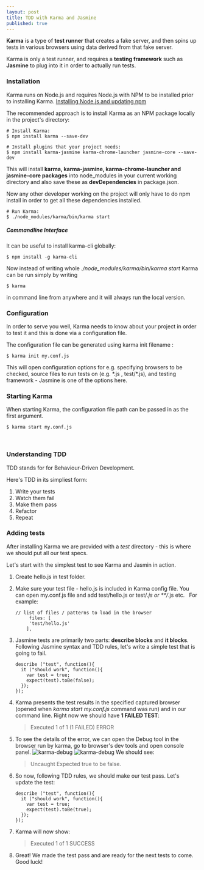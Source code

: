 ```yaml
---
layout: post
title: TDD with Karma and Jasmine
published: true
---
```

**Karma** is a type of **test runner** that creates a fake server, and then spins up tests in various browsers using data derived from that fake server.

Karma is only a test runner, and requires a **testing framework** such as **Jasmine** to plug into it in order to actually run tests.
&nbsp;

### Installation
Karma runs on Node.js and requires Node.js with NPM to be installed prior to installing Karma.
[Installing Node.js and updating npm](https://docs.npmjs.com/getting-started/installing-node)


The recommended approach is to install Karma as an NPM package locally in the project's directory:

```
# Install Karma:
$ npm install karma --save-dev

# Install plugins that your project needs:
$ npm install karma-jasmine karma-chrome-launcher jasmine-core --save-dev
```

This will install **karma, karma-jasmine, karma-chrome-launcher and jasmine-core packages** into node_modules in your current working directory and also save these as **devDependencies** in package.json.

Now any other developer working on the project will only have to do npm install in order to get all these dependencies installed.

```
# Run Karma:
$ ./node_modules/karma/bin/karma start
```
##### Commandline Interface
It can be useful to install karma-cli globally:
```
$ npm install -g karma-cli
````


Now instead of writing whole *./node_modules/karma/bin/karma start* Karma can be run simply by writing
```
$ karma
````
in command line from anywhere and it will always run the local version.
&nbsp;

### Configuration
In order to serve you well, Karma needs to know about your project in order to test it and this is done via a configuration file.

The configuration file can be generated using karma init filename :
```
$ karma init my.conf.js
```

This will open configuration options for e.g. specifying browsers to be checked, source files to run tests on (e.g. \*.js , test/\*.js), and testing framework - Jasmine is one of the options here.
&nbsp;

### Starting Karma
When starting Karma, the configuration file path can be passed in as the first argument.
```
$ karma start my.conf.js
```
&nbsp;

### Understanding TDD
TDD stands for for Behaviour-Driven Development.

Here's TDD in its simpliest form:
1. Write your tests
2. Watch them fail
3. Make them pass
4. Refactor
5. Repeat
&nbsp;

### Adding tests
After installing Karma we are provided with a *test* directory - this is where we should put all our test specs.

Let's start with the simplest test to see Karma and Jasmin in action.
1. Create hello.js in test folder.
2. Make sure your test file - hello.js is included in Karma config file. You can open my.conf.js file and add test/hello.js or test/*.js or **/*.js etc.
&nbsp;
For example:
    ```
    // list of files / patterns to load in the browser
         files: [
         'test/hello.js'
        ],
    ```
3. Jasmine tests are primarily two parts: **describe blocks** and **it blocks**. Following Jasmine syntax and TDD rules, let's write a simple test that is going to fail.
    ```
    describe ("test", function(){
      it ("should work", function(){
        var test = true;
        expect(test).toBe(false);
      });
    });
    ```

4. Karma presents the test results in the specified captured browser (opened when *karma start my.conf.js* command was run) and in our command line. Right now we should have **1 FAILED TEST**:
    > Executed 1 of 1 (1 FAILED) ERROR
5. To see the details of the error, we can open the Debug tool in the browser run by karma, go to browser's dev tools and open console panel.
![karma-debug](../images/karma/karma-01.png?raw=true "Karma-Jasmine")
![karma-debug](../images/karma/karma-02.png?raw=true "Karma-Jasmine")
    We should see:
    > Uncaught Expected true to be false.
6. So now, following TDD rules, we should make our test pass. Let's update the test:
    ```
    describe ("test", function(){
      it ("should work", function(){
        var test = true;
        expect(test).toBe(true);
      });
    });
    ```
7. Karma will now show:
    > Executed 1 of 1 SUCCESS
8. Great! We made the test pass and are ready for the next tests to come. Good luck!
